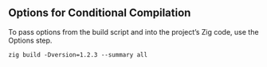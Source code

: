 ## Options for Conditional Compilation

To pass options from the build script and into the project’s Zig code, use the Options step.

`zig build -Dversion=1.2.3 --summary all`